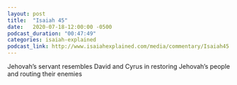 ```yaml
---
layout: post
title:  "Isaiah 45"
date:   2020-07-18-12:00:00 -0500
podcast_duration: "00:47:49"
categories: isaiah-explained
podcast_link: http://www.isaiahexplained.com/media/commentary/Isaiah45.mp3
---
```

Jehovah’s servant resembles David and Cyrus in restoring Jehovah’s people and routing their enemies
